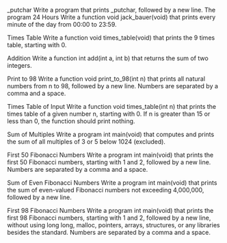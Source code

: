 _putchar
Write a program that prints _putchar, followed by a new line. The program
24 Hours
Write a function void jack_bauer(void) that prints every minute of the day from 00:00 to 23:59.

Times Table
Write a function void times_table(void) that prints the 9 times table, starting with 0.

Addition
Write a function int add(int a, int b) that returns the sum of two integers.

Print to 98
Write a function void print_to_98(int n) that prints all natural numbers from n to 98, followed by a new line. Numbers are separated by a comma and a space.

Times Table of Input
Write a function void times_table(int n) that prints the times table of a given number n, starting with 0. If n is greater than 15 or less than 0, the function should print nothing.

Sum of Multiples
Write a program int main(void) that computes and prints the sum of all multiples of 3 or 5 below 1024 (excluded).

First 50 Fibonacci Numbers
Write a program int main(void) that prints the first 50 Fibonacci numbers, starting with 1 and 2, followed by a new line. Numbers are separated by a comma and a space.

Sum of Even Fibonacci Numbers
Write a program int main(void) that prints the sum of even-valued Fibonacci numbers not exceeding 4,000,000, followed by a new line.

First 98 Fibonacci Numbers
Write a program int main(void) that prints the first 98 Fibonacci numbers, starting with 1 and 2, followed by a new line, without using long long, malloc, pointers, arrays, structures, or any libraries besides the standard. Numbers are separated by a comma and a space.
